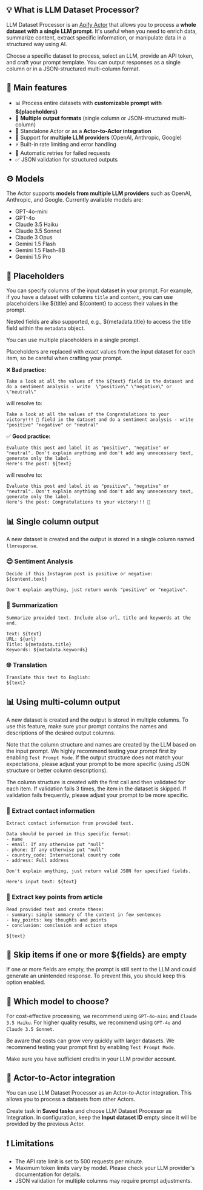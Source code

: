 ## 💡 What is LLM Dataset Processor?
LLM Dataset Processor is an [Apify Actor](https://docs.apify.com/platform/actors) that allows you to process a **whole dataset with a single LLM prompt**. It's useful when you need to enrich data, summarize content, extract specific information, or manipulate data in a structured way using AI.

Choose a specific dataset to process, select an LLM, provide an API token, and craft your prompt template. You can output responses as a single column or in a JSON-structured multi-column format.

## 🔧 Main features
- 📊 Process entire datasets with **customizable prompt with ${placeholders}**
- 🎯 **Multiple output formats** (single column or JSON-structured multi-column)
- 🔌 Standalone Actor or as a **Actor-to-Actor integration**
- 🤖 Support for **multiple LLM providers** (OpenAI, Anthropic, Google)
- ⚡ Built-in rate limiting and error handling
- 🔄 Automatic retries for failed requests
- ✅ JSON validation for structured outputs

## ⚙️ Models
The Actor supports **models from multiple LLM providers** such as OpenAI, Anthropic, and Google. Currently available models are:
- GPT-4o-mini
- GPT-4o
- Claude 3.5 Haiku
- Claude 3.5 Sonnet
- Claude 3 Opus
- Gemini 1.5 Flash
- Gemini 1.5 Flash-8B
- Gemini 1.5 Pro

## 📝 Placeholders
You can specify columns of the input dataset in your prompt. For example, if you have a dataset with columns `title` and `content`, you can use placeholders like ${title} and ${content} to access their values in the prompt.

Nested fields are also supported, e.g., ${metadata.title} to access the title field within the `metadata` object.

You can use multiple placeholders in a single prompt.

Placeholders are replaced with exact values from the input dataset for each item, so be careful when crafting your prompt.

❌ **Bad practice:**
```
Take a look at all the values of the ${text} field in the dataset and do a sentiment analysis - write  \"positive\" \"negative\" or \"neutral\"
```
will resolve to:
```
Take a look at all the values of the Congratulations to your victory!!! 🥳 field in the dataset and do a sentiment analysis - write  "positive" "negative" or "neutral"
```

✅ **Good practice:**
```
Evaluate this post and label it as "positive", "negative" or "neutral". Don't explain anything and don't add any unnecessary text, generate only the label. 
Here's the post: ${text}
```
will resolve to:
```
Evaluate this post and label it as "positive", "negative" or "neutral". Don't explain anything and don't add any unnecessary text, generate only the label. 
Here's the post: Congratulations to your victory!!! 🥳
```

## 📊 Single column output
A new dataset is created and the output is stored in a single column named `llmresponse`.

### 😊 Sentiment Analysis
```
Decide if this Instagram post is positive or negative:
${content.text}

Don't explain anything, just return words "positive" or "negative".
```

### 📝 Summarization
```
Summarize provided text. Include also url, title and keywords at the end.

Text: ${text} 
URL: ${url}
Title: ${metadata.title}
Keywords: ${metadata.keywords}
```

### 🌐 Translation
```
Translate this text to English:
${text}
```

## 📊 Using multi-column output
A new dataset is created and the output is stored in multiple columns. To use this feature, make sure your prompt contains the names and descriptions of the desired output columns.

Note that the column structure and names are created by the LLM based on the input prompt. We highly recommend testing your prompt first by enabling `Test Prompt Mode`. If the output structure does not match your expectations, please adjust your prompt to be more specific (using JSON structure or better column descriptions).

The column structure is created with the first call and then validated for each item. If validation fails 3 times, the item in the dataset is skipped. If validation fails frequently, please adjust your prompt to be more specific.

### 📇 Extract contact information
```
Extract contact information from provided text.

Data should be parsed in this specific format:
- name
- email: If any otherwise put "null"
- phone: If any otherwise put "null"
- country_code: International country code
- address: Full address

Don't explain anything, just return valid JSON for specified fields. 

Here's input text: ${text}
```

### 📝 Extract key points from article
```
Read provided text and create these:
- summary: simple summary of the content in few sentences
- key_points: key thoughts and points
- conclusion: conclusion and action steps

${text}
```

## 🚫 Skip items if one or more ${fields} are empty
If one or more fields are empty, the prompt is still sent to the LLM and could generate an unintended response. To prevent this, you should keep this option enabled.

## 🤔 Which model to choose?
For cost-effective processing, we recommend using `GPT-4o-mini` and `Claude 3.5 Haiku`. For higher quality results, we recommend using `GPT-4o` and `Claude 3.5 Sonnet`.

Be aware that costs can grow very quickly with larger datasets. We recommend testing your prompt first by enabling `Test Prompt Mode`.

Make sure you have sufficient credits in your LLM provider account.


## 🤝 Actor-to-Actor integration
You can use LLM Dataset Processor as an Actor-to-Actor integration. This allows you to process a datasets from other Actors.

Create task in **Saved tasks** and choose LLM Dataset Processor as Integration. In configuration, keep the **Input dataset ID** empty since it will be provided by the previous Actor.

## ❗️ Limitations
- The API rate limit is set to 500 requests per minute.
- Maximum token limits vary by model. Please check your LLM provider's documentation for details.
- JSON validation for multiple columns may require prompt adjustments.
